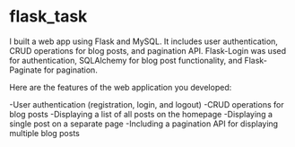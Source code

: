 # flask_task
I built a web app using Flask and MySQL. It includes user authentication, CRUD operations for blog posts, and pagination API. Flask-Login was used for authentication, SQLAlchemy for blog post functionality, and Flask-Paginate for pagination.

Here are the features of the web application you developed:

-User authentication (registration, login, and logout)
-CRUD operations for blog posts
-Displaying a list of all posts on the homepage
-Displaying a single post on a separate page
-Including a pagination API for displaying multiple blog posts

